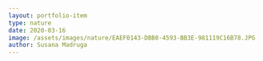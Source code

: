 ```yaml
---
layout: portfolio-item
type: nature
date: 2020-03-16
image: /assets/images/nature/EAEF0143-DBB0-4593-BB3E-981119C16B78.JPG
author: Susana Madruga
---
```


